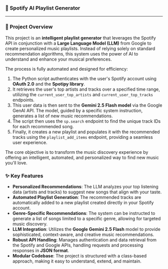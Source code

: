 ### 🎵 Spotify AI Playlist Generator

---

### 🚀 Project Overview

This project is an **intelligent playlist generator** that leverages the Spotify API in conjunction with a **Large Language Model (LLM)** from Google to create personalized music playlists. Instead of relying solely on standard recommendation algorithms, this system uses the power of AI to understand and enhance your musical preferences.

The process is fully automated and designed for efficiency:
1.  The Python script authenticates with the user's Spotify account using **OAuth 2.0** and the **Spotipy library**.
2.  It retrieves the user's top artists and tracks over a specified time range, utilizing the `current_user_top_artists` and `current_user_top_tracks` endpoints.
3.  This user data is then sent to the **Gemini 2.5 Flash model** via the Google GenAI API. The model, guided by a specific system instruction, generates a list of new music recommendations.
4.  The script then uses the `sp.search` endpoint to find the unique track IDs for each recommended song.
5.  Finally, it creates a new playlist and populates it with the recommended tracks using the `playlist_add_items` endpoint, providing a seamless user experience.

The core objective is to transform the music discovery experience by offering an intelligent, automated, and personalized way to find new music you'll love.

### ✨ Key Features

-   **Personalized Recommendations**: The LLM analyzes your top listening data (artists and tracks) to suggest new songs that align with your taste.
-   **Automated Playlist Generation**: The recommended tracks are automatically added to a new playlist created directly in your Spotify account.
-   **Genre-Specific Recommendations**: The system can be instructed to generate a list of songs limited to a specific genre, allowing for targeted music discovery.
-   **LLM Integration**: Utilizes the **Google Gemini 2.5 Flash** model to provide sophisticated, context-aware, and creative music recommendations.
-   **Robust API Handling**: Manages authentication and data retrieval from the Spotify and Google APIs, handling requests and processing responses in **JSON format**.
-   **Modular Codebase**: The project is structured with a class-based approach, making it easy to understand, extend, and maintain.
